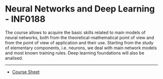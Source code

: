 # Neural Networks and Deep Learning - INF0188

The course allows to acquire the basic skills related to main models of neural
networks, both from the theoretical-mathematical point of view and from the
point of view of application and their use. Starting from the study of
elementary components, i.e. neurons, we deal with main network models and most
known training rules. Deep learning foundations will also be analised.

---

* [Course Sheet](https://magistrale.informatica.unito.it/do/corsi.pl/Show?_id=fw6i)

